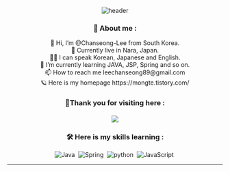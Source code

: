 
<p align="center" class="has-line-data" data-line-start="0" data-line-end="1"><img src="https://capsule-render.vercel.app/api?type=waving&amp;color=6DB33F&amp;height=300&amp;section=header&amp;text=Chanseong%20Lee&amp;fontSize=90" alt="header"></p>


<h3 align="center">🕺 About me : </h3>
<p align="center">
 👋 Hi, I’m @Chanseong-Lee from South Korea.<br>
 🏡 Currently live in Nara, Japan.<br>
 🙋‍♂️ I can speak Korean, Japanese and English.<br>
 🌱 I’m currently learning JAVA, JSP, Spring and so on.<br>
 📫 How to reach me leechanseong89@gmail.com<br>
 🪐 Here is my homepage https://mongte.tistory.com/<br>
</p>




<h3 align="center">🙏Thank you for visiting here : <br><br>
<a  href="https://hits.seeyoufarm.com"><img src="https://hits.seeyoufarm.com/api/count/incr/badge.svg?url=https%3A%2F%2Fgithub.com%2FChanseong-Lee%2FChanseong-Lee%2F&count_bg=%2359B6CD&title_bg=%2359B6CD&icon=reddit.svg&icon_color=%23FFFFFF&title=today&edge_flat=false"/></a>
</h3>




<h3 align="center">🛠 Here is my skills learning : </h3>
<p align="center">
<img src="https://img.shields.io/badge/Java-007396.svg?&amp;style=for-the-badge&amp;logo=Java&amp;logoColor=white" alt="Java">&nbsp;
<img src="https://img.shields.io/badge/Spring-6DB33F.svg?&amp;style=for-the-badge&amp;logo=Spring&amp;logoColor=white" alt="Spring">&nbsp;
<img src="https://img.shields.io/badge/Python-3776AB.svg?&amp;style=for-the-badge&amp;logo=Python&amp;logoColor=F7DF1E" alt="python">&nbsp;
<img src="https://img.shields.io/badge/JavaScript-F7DF1E.svg?&amp;style=for-the-badge&amp;logo=JavaScript&amp;logoColor=black" alt="JavaScript">&nbsp;
</p>


-----------------------------





<!---
Chanseong-Lee/Chanseong-Lee is a ✨ special ✨ repository because its `README.md` (this file) appears on your GitHub profile.
You can click the Preview link to take a look at your changes.
--->
